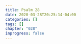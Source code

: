 ```yaml
---
title: Psalm 28
date: 2020-03-28T20:25:14-04:00
categories: []
tags: []
chapter: "028"
inprogress: false
---
```


